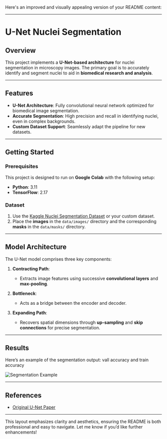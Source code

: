 Here's an improved and visually appealing version of your README content:

---

# **U-Net Nuclei Segmentation**  

## **Overview**  
This project implements a **U-Net-based architecture** for nuclei segmentation in microscopy images. The primary goal is to accurately identify and segment nuclei to aid in **biomedical research and analysis**.  

---

## **Features**  
- **U-Net Architecture**: Fully convolutional neural network optimized for biomedical image segmentation.  
- **Accurate Segmentation**: High precision and recall in identifying nuclei, even in complex backgrounds.  
- **Custom Dataset Support**: Seamlessly adapt the pipeline for new datasets.  

---

## **Getting Started**  
### **Prerequisites**  
This project is designed to run on **Google Colab** with the following setup:  
- **Python**: 3.11  
- **TensorFlow**: 2.17  

### **Dataset**  
1. Use the [Kaggle Nuclei Segmentation Dataset](https://www.kaggle.com/code/paultimothymooney/identification-and-segmentation-of-nuclei-in-cells/input) or your custom dataset.  
2. Place the **images** in the `data/images/` directory and the corresponding **masks** in the `data/masks/` directory.  

---

## **Model Architecture**  
The U-Net model comprises three key components:  

1. **Contracting Path**:  
   - Extracts image features using successive **convolutional layers** and **max-pooling**.  

2. **Bottleneck**:  
   - Acts as a bridge between the encoder and decoder.  

3. **Expanding Path**:  
   - Recovers spatial dimensions through **up-sampling** and **skip connections** for precise segmentation.  

---

## **Results**  
Here’s an example of the segmentation output: vall accuracy and train accuracy  

![Segmentation Example](https://github.com/user-attachments/assets/5df63382-b243-4a18-9983-f6d39084a343)  

---

## **References**  
- [Original U-Net Paper](https://arxiv.org/pdf/1505.04597v1)  

---  

This layout emphasizes clarity and aesthetics, ensuring the README is both professional and easy to navigate. Let me know if you’d like further enhancements!
